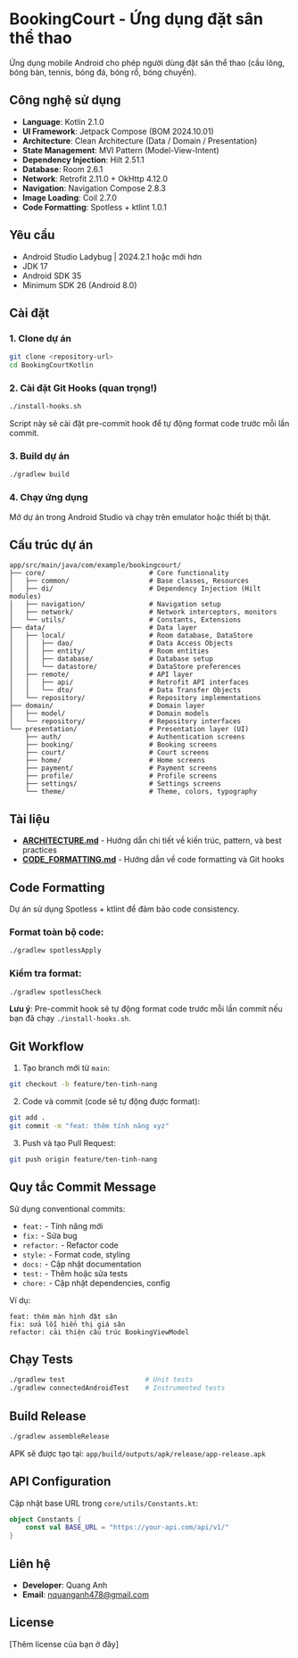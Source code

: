 # BookingCourt - Ứng dụng đặt sân thể thao

Ứng dụng mobile Android cho phép người dùng đặt sân thể thao (cầu lông, bóng bàn, tennis, bóng đá, bóng rổ, bóng chuyền).

## Công nghệ sử dụng

- **Language**: Kotlin 2.1.0
- **UI Framework**: Jetpack Compose (BOM 2024.10.01)
- **Architecture**: Clean Architecture (Data / Domain / Presentation)
- **State Management**: MVI Pattern (Model-View-Intent)
- **Dependency Injection**: Hilt 2.51.1
- **Database**: Room 2.6.1
- **Network**: Retrofit 2.11.0 + OkHttp 4.12.0
- **Navigation**: Navigation Compose 2.8.3
- **Image Loading**: Coil 2.7.0
- **Code Formatting**: Spotless + ktlint 1.0.1

## Yêu cầu

- Android Studio Ladybug | 2024.2.1 hoặc mới hơn
- JDK 17
- Android SDK 35
- Minimum SDK 26 (Android 8.0)

## Cài đặt

### 1. Clone dự án

```bash
git clone <repository-url>
cd BookingCourtKotlin
```

### 2. Cài đặt Git Hooks (quan trọng!)

```bash
./install-hooks.sh
```

Script này sẽ cài đặt pre-commit hook để tự động format code trước mỗi lần commit.

### 3. Build dự án

```bash
./gradlew build
```

### 4. Chạy ứng dụng

Mở dự án trong Android Studio và chạy trên emulator hoặc thiết bị thật.

## Cấu trúc dự án

```
app/src/main/java/com/example/bookingcourt/
├── core/                          # Core functionality
│   ├── common/                    # Base classes, Resources
│   ├── di/                        # Dependency Injection (Hilt modules)
│   ├── navigation/                # Navigation setup
│   ├── network/                   # Network interceptors, monitors
│   └── utils/                     # Constants, Extensions
├── data/                          # Data layer
│   ├── local/                     # Room database, DataStore
│   │   ├── dao/                   # Data Access Objects
│   │   ├── entity/                # Room entities
│   │   ├── database/              # Database setup
│   │   └── datastore/             # DataStore preferences
│   ├── remote/                    # API layer
│   │   ├── api/                   # Retrofit API interfaces
│   │   └── dto/                   # Data Transfer Objects
│   └── repository/                # Repository implementations
├── domain/                        # Domain layer
│   ├── model/                     # Domain models
│   └── repository/                # Repository interfaces
└── presentation/                  # Presentation layer (UI)
    ├── auth/                      # Authentication screens
    ├── booking/                   # Booking screens
    ├── court/                     # Court screens
    ├── home/                      # Home screens
    ├── payment/                   # Payment screens
    ├── profile/                   # Profile screens
    ├── settings/                  # Settings screens
    └── theme/                     # Theme, colors, typography
```

## Tài liệu

- **[ARCHITECTURE.md](ARCHITECTURE.md)** - Hướng dẫn chi tiết về kiến trúc, pattern, và best practices
- **[CODE_FORMATTING.md](CODE_FORMATTING.md)** - Hướng dẫn về code formatting và Git hooks

## Code Formatting

Dự án sử dụng Spotless + ktlint để đảm bảo code consistency.

### Format toàn bộ code:
```bash
./gradlew spotlessApply
```

### Kiểm tra format:
```bash
./gradlew spotlessCheck
```

**Lưu ý**: Pre-commit hook sẽ tự động format code trước mỗi lần commit nếu bạn đã chạy `./install-hooks.sh`.

## Git Workflow

1. Tạo branch mới từ `main`:
```bash
git checkout -b feature/ten-tinh-nang
```

2. Code và commit (code sẽ tự động được format):
```bash
git add .
git commit -m "feat: thêm tính năng xyz"
```

3. Push và tạo Pull Request:
```bash
git push origin feature/ten-tinh-nang
```

## Quy tắc Commit Message

Sử dụng conventional commits:

- `feat:` - Tính năng mới
- `fix:` - Sửa bug
- `refactor:` - Refactor code
- `style:` - Format code, styling
- `docs:` - Cập nhật documentation
- `test:` - Thêm hoặc sửa tests
- `chore:` - Cập nhật dependencies, config

Ví dụ:
```
feat: thêm màn hình đặt sân
fix: sửa lỗi hiển thị giá sân
refactor: cải thiện cấu trúc BookingViewModel
```

## Chạy Tests

```bash
./gradlew test                    # Unit tests
./gradlew connectedAndroidTest    # Instrumented tests
```

## Build Release

```bash
./gradlew assembleRelease
```

APK sẽ được tạo tại: `app/build/outputs/apk/release/app-release.apk`

## API Configuration

Cập nhật base URL trong `core/utils/Constants.kt`:

```kotlin
object Constants {
    const val BASE_URL = "https://your-api.com/api/v1/"
}
```

## Liên hệ

- **Developer**: Quang Anh
- **Email**: nquanganh478@gmail.com

## License

[Thêm license của bạn ở đây]
